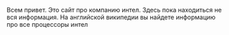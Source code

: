 Всем привет. Это сайт про компанию интел. Здесь пока находиться не вся информация.
На английской википедии вы найдете информацию про все процессоры интел
